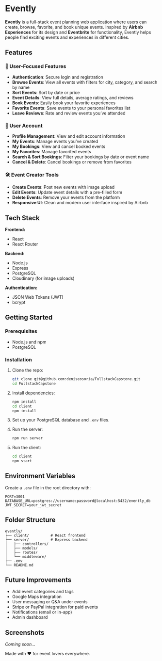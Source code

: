 # Evently

**Evently** is a full-stack event planning web application where users can create, browse, favorite, and book unique events. Inspired by **Airbnb Experiences** for its design and **Eventbrite** for functionality, Evently helps people find exciting events and experiences in different cities.

## Features

### 🌟 User-Focused Features
- **Authentication**: Secure login and registration
- **Browse Events**: View all events with filters for city, category, and search by name
- **Sort Events**: Sort by date or price
- **Event Details**: View full details, average ratings, and reviews
- **Book Events**: Easily book your favorite experiences
- **Favorite Events**: Save events to your personal favorites list
- **Leave Reviews**: Rate and review events you’ve attended

### 👤 User Account
- **Profile Management**: View and edit account information
- **My Events**: Manage events you’ve created
- **My Bookings**: View and cancel booked events
- **My Favorites**: Manage favorited events
- **Search & Sort Bookings**: Filter your bookings by date or event name
- **Cancel & Delete**: Cancel bookings or remove from favorites

### 🛠 Event Creator Tools
- **Create Events**: Post new events with image upload
- **Edit Events**: Update event details with a pre-filled form
- **Delete Events**: Remove your events from the platform
- **Responsive UI**: Clean and modern user interface inspired by Airbnb

## Tech Stack

**Frontend:**
- React
- React Router


**Backend:**
- Node.js
- Express
- PostgreSQL
- Cloudinary (for image uploads)

**Authentication:**
- JSON Web Tokens (JWT)
- bcrypt

## Getting Started

### Prerequisites
- Node.js and npm
- PostgreSQL

### Installation

1. Clone the repo:
   ```bash
   git clone git@github.com:deniseosoria/FullstackCapstone.git
   cd FullstackCapstone
   ```

2. Install dependencies:
   ```bash
   npm install
   cd client
   npm install
   ```

3. Set up your PostgreSQL database and `.env` files.

4. Run the server:
   ```bash
   npm run server
   ```

5. Run the client:
   ```bash
   cd client
   npm start
   ```

## Environment Variables

Create a `.env` file in the root directory with:

```env
PORT=3001
DATABASE_URL=postgres://username:password@localhost:5432/evently_db
JWT_SECRET=your_jwt_secret
```


## Folder Structure

```
evently/
├── client/          # React frontend
├── server/          # Express backend
│   ├── controllers/
│   ├── models/
│   ├── routes/
│   └── middleware/
├── .env
└── README.md
```

## Future Improvements

- Add event categories and tags
- Google Maps integration
- User messaging or Q&A under events
- Stripe or PayPal integration for paid events
- Notifications (email or in-app)
- Admin dashboard

## Screenshots

_Coming soon..._


Made with ❤️ for event lovers everywhere.
